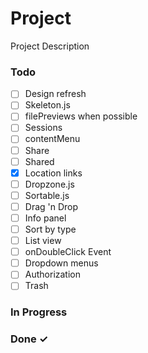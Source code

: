 # Project

Project Description

### Todo

- [ ] Design refresh  
- [ ] Skeleton.js  
- [ ] filePreviews when possible  
- [ ] Sessions  
- [ ] contentMenu  
- [ ] Share  
- [ ] Shared  
- [x] Location links  
- [ ] Dropzone.js  
- [ ] Sortable.js  
- [ ] Drag 'n Drop  
- [ ] Info panel  
- [ ] Sort by type  
- [ ] List view  
- [ ] onDoubleClick Event  
- [ ] Dropdown menus  
- [ ] Authorization  
- [ ] Trash  

### In Progress


### Done ✓


